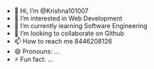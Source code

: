- 👋 Hi, I’m @Krishna101007
- 👀 I’m interested in Web Development
- 🌱 I’m currently learning Software Engineering
- 💞️ I’m looking to collaborate on Github
- 📫 How to reach me 8446208126
- 😄 Pronouns: ...
- ⚡ Fun fact: ...

<!---
Krishna101007/Krishna101007 is a ✨ special ✨ repository because its `README.md` (this file) appears on your GitHub profile.
You can click the Preview link to take a look at your changes.
--->
